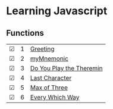 # Learning Javascript

## Functions
|     |       |          |        
| --- | --- | -------- |
| &#9745; | 1 |[Greeting](./1-greeting.js) |
| &#9745; | 2 |[myMnemonic](./2-myMnemonic.js) |
| &#9745; | 3 |[Do You Play the Theremin](./3-do-you-play-the-theremin.js) |
| &#9745; | 4 |[Last Character](./4-last-character.js) |
| &#9745; | 5 |[Max of Three](./5-max-of-three.js) |
| &#9745; | 6 |[Every Which Way](./6-every-which-way.js) |